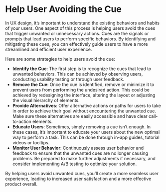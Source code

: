 # Help User Avoiding the Cue

In UX design, it’s important to understand the existing behaviors and habits of your users. One aspect of this process is helping users avoid the cues that trigger unwanted or unnecessary actions. Cues are the signals or prompts that lead users to perform specific behaviors. By identifying and mitigating these cues, you can effectively guide users to have a more streamlined and efficient user experience.

Here are some strategies to help users avoid the cue:

- **Identify the Cue**: The first step is to recognize the cues that lead to unwanted behaviors. This can be achieved by observing users, conducting usability testing or through user feedback.
- **Remove the Cue**: Once the cue is identified, remove or minimize it to prevent users from performing the undesired action. This could be achieved by redesigning the interface, altering the layout or adjusting the visual hierarchy of elements.
- **Provide Alternatives**: Offer alternative actions or paths for users to take in order to achieve their goal without encountering the unwanted cue. Make sure these alternatives are easily accessible and have clear call-to-action elements.
- **Educate Users**: Sometimes, simply removing a cue isn’t enough. In these cases, it’s important to educate your users about the new optimal way to perform a task. This can be done through in-app guides, tutorial videos or tooltips.
- **Monitor User Behavior**: Continuously assess user behavior and feedback to ensure that the unwanted cues are no longer causing problems. Be prepared to make further adjustments if necessary, and consider implementing A/B testing to optimize your solution.

By helping users avoid unwanted cues, you’ll create a more seamless user experience, leading to increased user satisfaction and a more effective product overall.
